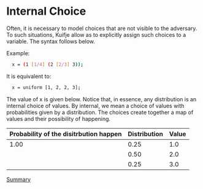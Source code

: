 # Internal Choice

Often, it is necessary to model choices that are not visible to the adversary.
To such situations, Kuifje allow as to explicitly assign such choices to a variable.
The syntax follows below.

Example:
```sh
  x = (1 [1/4] (2 [2/3] 3));
```

It is equivalent to:
```sh
  x = uniform [1, 2, 2, 3];
```

The value of x is given below. Notice that, in essence, any distribution is an internal choice of values.
By internal, we mean a choice of values with probabilities given by a distribution.
The choices create together a map of values and their possibility of happening.

| Probability of the disitrbution happen | Distribution | Value | 
| --- | --- | --- |
| 1.00 | 0.25 | 1.0 |
| | 0.50 | 2.0 |
| | 0.25 | 3.0 |

[Summary](https://github.com/gleisonsdm/Kuifje-Documentation)
